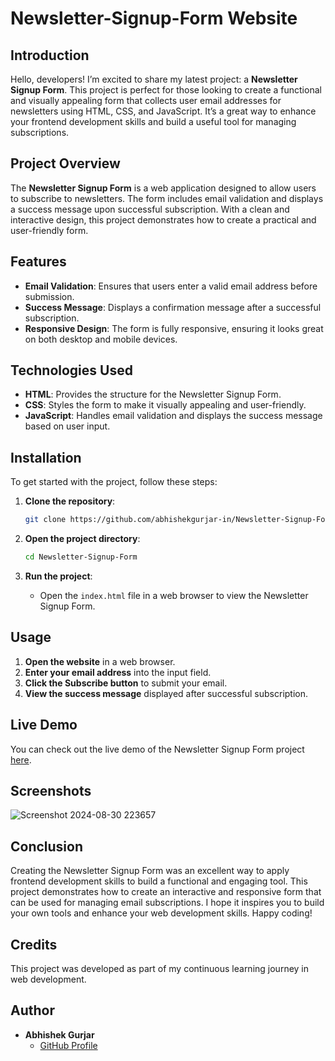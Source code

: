 
# Newsletter-Signup-Form Website
## Introduction

Hello, developers! I’m excited to share my latest project: a **Newsletter Signup Form**. This project is perfect for those looking to create a functional and visually appealing form that collects user email addresses for newsletters using HTML, CSS, and JavaScript. It’s a great way to enhance your frontend development skills and build a useful tool for managing subscriptions.

## Project Overview

The **Newsletter Signup Form** is a web application designed to allow users to subscribe to newsletters. The form includes email validation and displays a success message upon successful subscription. With a clean and interactive design, this project demonstrates how to create a practical and user-friendly form.

## Features

- **Email Validation**: Ensures that users enter a valid email address before submission.
- **Success Message**: Displays a confirmation message after a successful subscription.
- **Responsive Design**: The form is fully responsive, ensuring it looks great on both desktop and mobile devices.

## Technologies Used

- **HTML**: Provides the structure for the Newsletter Signup Form.
- **CSS**: Styles the form to make it visually appealing and user-friendly.
- **JavaScript**: Handles email validation and displays the success message based on user input.


## Installation

To get started with the project, follow these steps:

1. **Clone the repository**:
    ```bash
    git clone https://github.com/abhishekgurjar-in/Newsletter-Signup-Form.git
    ```

2. **Open the project directory**:
    ```bash
    cd Newsletter-Signup-Form
    ```

3. **Run the project**:
    - Open the `index.html` file in a web browser to view the Newsletter Signup Form.

## Usage

1. **Open the website** in a web browser.
2. **Enter your email address** into the input field.
3. **Click the Subscribe button** to submit your email.
4. **View the success message** displayed after successful subscription.



## Live Demo

You can check out the live demo of the Newsletter Signup Form project [here](https://abhishekgurjar-in.github.io/Newsletter-Signup-Form/).

## Screenshots
 ![Screenshot 2024-08-30 223657](https://github.com/user-attachments/assets/c74a5393-1eac-4382-964c-7ed8f7f3aa76)

## Conclusion

Creating the Newsletter Signup Form was an excellent way to apply frontend development skills to build a functional and engaging tool. This project demonstrates how to create an interactive and responsive form that can be used for managing email subscriptions. I hope it inspires you to build your own tools and enhance your web development skills. Happy coding!

## Credits

This project was developed as part of my continuous learning journey in web development.

## Author

- **Abhishek Gurjar**
  - [GitHub Profile](https://github.com/abhishekgurjar-in)

